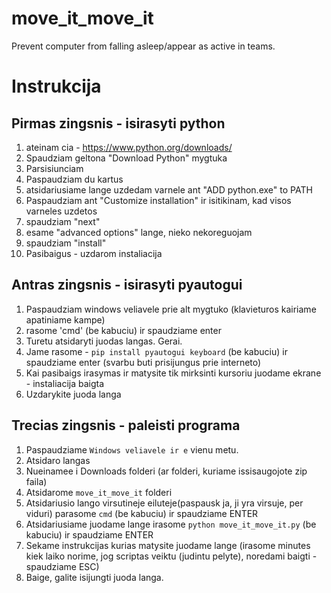 # move_it_move_it

Prevent computer from falling asleep/appear as active in teams.

# Instrukcija

## Pirmas zingsnis - isirasyti python

1. ateinam cia - https://www.python.org/downloads/
2. Spaudziam geltona "Download Python" mygtuka
3. Parsisiunciam
4. Paspaudziam du kartus
5. atsidariusiame lange uzdedam varnele ant "ADD python.exe" to PATH
6. Paspaudziam ant "Customize installation" ir isitikinam, kad visos varneles uzdetos
7. spaudziam "next"
8. esame "advanced options" lange, nieko nekoreguojam
8. spaudziam "install"
9. Pasibaigus - uzdarom instaliacija

## Antras zingsnis - isirasyti pyautogui

1. Paspaudziam windows veliavele prie alt mygtuko (klavieturos kairiame apatiniame kampe)
2. rasome 'cmd' (be kabuciu) ir spaudziame enter
3. Turetu atsidaryti juodas langas. Gerai.
4. Jame rasome - `pip install pyautogui keyboard` (be kabuciu) ir spaudziame enter (svarbu buti prisijungus prie interneto)
5. Kai pasibaigs irasymas ir matysite tik mirksinti kursoriu juodame ekrane - instaliacija baigta
6. Uzdarykite juoda langa

## Trecias zingsnis - paleisti programa

1. Paspaudziame `Windows veliavele ir e` vienu metu.
2. Atsidaro langas
3. Nueinamee i Downloads folderi (ar folderi, kuriame issisaugojote zip faila)
4. Atsidarome `move_it_move_it` folderi
5. Atsidariusio lango virsutineje eiluteje(paspausk ja, ji yra virsuje, per viduri) parasome `cmd` (be kabuciu) ir spaudziame ENTER
6. Atsidariusiame juodame lange irasome `python move_it_move_it.py` (be kabuciu) ir spaudziame ENTER
7. Sekame instrukcijas kurias matysite juodame lange (irasome minutes kiek laiko norime, jog scriptas veiktu (judintu pelyte), noredami baigti - spaudziame ESC)
8. Baige, galite isijungti juoda langa.
